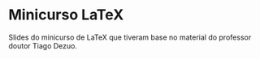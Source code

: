 # Minicurso LaTeX

Slides do minicurso de LaTeX que tiveram base no material do professor doutor Tiago Dezuo.
